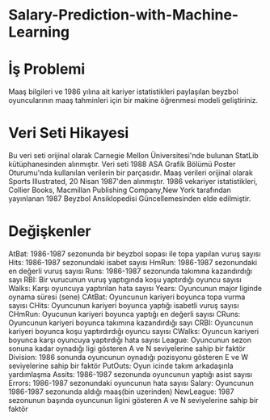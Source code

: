 # Salary-Prediction-with-Machine-Learning

# İş Problemi
Maaş bilgileri ve 1986 yılına ait kariyer istatistikleri paylaşılan beyzbol oyuncularının maaş tahminleri için bir makine öğrenmesi modeli geliştiriniz.



# Veri Seti Hikayesi
Bu veri seti orijinal olarak Carnegie Mellon Üniversitesi'nde bulunan StatLib kütüphanesinden alınmıştır. Veri seti 1988 ASA Grafik Bölümü Poster Oturumu'nda kullanılan verilerin bir parçasıdır. Maaş verileri orijinal olarak Sports Illustrated, 20 Nisan 1987'den alınmıştır. 1986 vekariyer istatistikleri, Collier Books, Macmillan Publishing Company,New York tarafından yayınlanan 1987 Beyzbol Ansiklopedisi Güncellemesinden elde edilmiştir.




# Değişkenler
AtBat:     1986-1987 sezonunda bir beyzbol sopası ile topa yapılan vuruş sayısı
Hits:      1986-1987 sezonundaki isabet sayısı
HmRun:     1986-1987 sezonundaki en değerli vuruş sayısı
Runs:      1986-1987 sezonunda takımına kazandırdığı sayı
RBI:       Bir vurucunun vuruş yaptıgında koşu yaptırdığı oyuncu sayısı
Walks:     Karşı oyuncuya yaptırılan hata sayısı
Years:     Oyuncunun major liginde oynama süresi (sene)
CAtBat:    Oyuncunun kariyeri boyunca topa vurma sayısı
CHits:     Oyuncunun kariyeri boyunca yaptığı isabetli vuruş sayısı
CHmRun:    Oyucunun kariyeri boyunca yaptığı en değerli sayısı
CRuns:     Oyuncunun kariyeri boyunca takımına kazandırdığı sayı
CRBI:      Oyuncunun kariyeri boyunca koşu yaptırdırdığı oyuncu sayısı
CWalks:    Oyuncun kariyeri boyunca karşı oyuncuya yaptırdığı hata sayısı
League:    Oyuncunun sezon sonuna kadar oynadığı ligi gösteren A ve N seviyelerine sahip bir faktör
Division:  1986 sonunda oyuncunun oynadığı pozisyonu gösteren E ve W seviyelerine sahip bir faktör
PutOuts:   Oyun icinde takım arkadaşınla yardımlaşma
Assits:    1986-1987 sezonunda oyuncunun yaptığı asist sayısı
Errors:    1986-1987 sezonundaki oyuncunun hata sayısı
Salary:    Oyuncunun 1986-1987 sezonunda aldığı maaş(bin uzerinden)
NewLeague: 1987 sezonunun başında oyuncunun ligini gösteren A ve N seviyelerine sahip bir faktör
